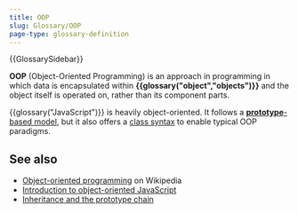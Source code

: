 ```yaml
---
title: OOP
slug: Glossary/OOP
page-type: glossary-definition
---
```


{{GlossarySidebar}}

**OOP** (Object-Oriented Programming) is an approach in programming in which data is encapsulated within **{{glossary("object","objects")}}** and the object itself is operated on, rather than its component parts.

{{glossary("JavaScript")}} is heavily object-oriented. It follows a [**prototype**-based model](/en-US/docs/Web/JavaScript/Inheritance_and_the_prototype_chain), but it also offers a [class syntax](/en-US/docs/Web/JavaScript/Guide/Using_classes) to enable typical OOP paradigms.

## See also

- [Object-oriented programming](https://en.wikipedia.org/wiki/Object-oriented_programming) on Wikipedia
- [Introduction to object-oriented JavaScript](/en-US/docs/Learn/JavaScript/Objects)
- [Inheritance and the prototype chain](/en-US/docs/Web/JavaScript/Inheritance_and_the_prototype_chain)
